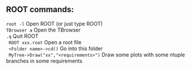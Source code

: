 ## ROOT commands:
``` root -l ``` Open ROOT (or just type ROOT)  
``` TBrowser a ``` Open the TBrowser  
``` .q ``` Quit ROOT  
``` ROOT xxx.root``` Open a root file  
``` <Folder name>->cd()``` Go into this folder  
``` MyTree->Draw("xx","<requirements>")``` Draw some plots with some ntuple branches in some requirements  

